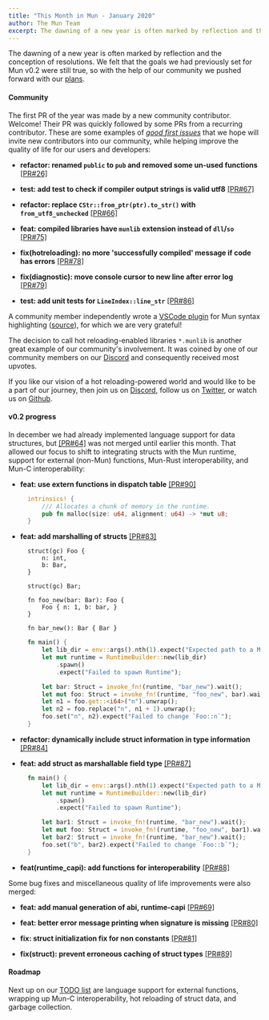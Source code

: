 ```yaml
---
title: "This Month in Mun - January 2020"
author: The Mun Team
excerpt: The dawning of a new year is often marked by reflection and the conception of resolutions. We felt that the goals we had previously set for Mun v0.2 were still true, so with the help of our community we pushed forward with our plans.
---
```


The dawning of a new year is often marked by reflection and the conception of resolutions. We felt that the goals we had previously set for Mun v0.2 were still true, so with the help of our community we pushed forward with our [plans](https://trello.com/b/ZcMiREnC/mun-roadmap).

#### Community

The first PR of the year was made by a new community contributor. Welcome! Their PR was quickly followed by some PRs from a recurring contributor. These are some examples of [*good first issues*](https://github.com/mun-lang/mun/issues?q=is%3Aopen+is%3Aissue+label%3A%22good+first+issue%22) that we hope will invite new contributors into our community, while helping improve the quality of life for our users and developers:

* **refactor: renamed `public` to `pub` and removed some un-used functions** [[PR#26]](https://github.com/mun-lang/mun/pull/26)

* **test: add test to check if compiler output strings is valid utf8** [[PR#67]](https://github.com/mun-lang/mun/pull/67)

* **refactor: replace `CStr::from_ptr(ptr).to_str()` with `from_utf8_unchecked`** [[PR#66]](https://github.com/mun-lang/mun/pull/66)

* **feat: compiled libraries have `munlib` extension instead of `dll`/`so`** [[PR#75]](https://github.com/mun-lang/mun/pull/75)

* **fix(hotreloading): no more 'successfully compiled' message if code has errors** [[PR#78]](https://github.com/mun-lang/mun/pull/78)

* **fix(diagnostic): move console cursor to new line after error log** [[PR#79]](https://github.com/mun-lang/mun/pull/79)

* **test: add unit tests for `LineIndex::line_str`** [[PR#86]](https://github.com/mun-lang/mun/pull/86)

A community member independently wrote a [VSCode plugin](https://marketplace.visualstudio.com/items?itemName=0x9ef.vscode-mun) for Mun syntax highlighting ([source](https://github.com/0x9ef/vscode-mun)), for which we are very grateful!

The decision to call hot reloading-enabled libraries `*.munlib` is another great example of our community's involvement. It was coined by one of our community members on our [Discord](https://discord.gg/SfvvcCU) and consequently received most upvotes.

If you like our vision of a hot reloading-powered world and would like to be a part of our journey, then join us on [Discord](https://discord.gg/SfvvcCU), follow us on [Twitter](https://twitter.com/munlangorg), or watch us on [Github](https://github.com/mun-lang/mun).

#### v0.2 progress

In december we had already implemented language support for data structures, but [[PR#64]](https://github.com/mun-lang/mun/pull/64) was not merged until earlier this month. That allowed our focus to shift to integrating structs with the Mun runtime, support for external (non-Mun) functions, Mun-Rust interoperability, and Mun-C interoperability:

* **feat: use extern functions in dispatch table** [[PR#90]](https://github.com/mun-lang/mun/pull/90)
  ```rust
    intrinsics! {
        /// Allocates a chunk of memory in the runtime.
        pub fn malloc(size: u64, alignment: u64) -> *mut u8;
    }
  ```

* **feat: add marshalling of structs** [[PR#83]](https://github.com/mun-lang/mun/pull/83)
  ```mun
    struct(gc) Foo {
        n: int,
        b: Bar,
    }

    struct(gc) Bar;

    fn foo_new(bar: Bar): Foo {
        Foo { n: 1, b: bar, }
    }

    fn bar_new(): Bar { Bar }
  ```
  ```rust
    fn main() {
        let lib_dir = env::args().nth(1).expect("Expected path to a Mun library.");
        let mut runtime = RuntimeBuilder::new(lib_dir)
            .spawn()
            .expect("Failed to spawn Runtime");

        let bar: Struct = invoke_fn!(runtime, "bar_new").wait();
        let mut foo: Struct = invoke_fn!(runtime, "foo_new", bar).wait();
        let n1 = foo.get::<i64>("n").unwrap();
        let n2 = foo.replace("n", n1 + 1).unwrap();
        foo.set("n", n2).expect("Failed to change `Foo::n`");
    }
  ```

* **refactor: dynamically include struct information in type information** [[PR#84]](https://github.com/mun-lang/mun/pull/84)

* **feat: add struct as marshallable field type** [[PR#87]](https://github.com/mun-lang/mun/pull/87)
  ```rust
    fn main() {
        let lib_dir = env::args().nth(1).expect("Expected path to a Mun library.");
        let mut runtime = RuntimeBuilder::new(lib_dir)
            .spawn()
            .expect("Failed to spawn Runtime");

        let bar1: Struct = invoke_fn!(runtime, "bar_new").wait();
        let mut foo: Struct = invoke_fn!(runtime, "foo_new", bar1).wait();
        let bar2: Struct = invoke_fn!(runtime, "bar_new").wait();
        foo.set("b", bar2).expect("Failed to change `Foo::b`");
    }
  ```

* **feat(runtime_capi): add functions for interoperability** [[PR#88]](https://github.com/mun-lang/mun/pull/88)

Some bug fixes and miscellaneous quality of life improvements were also merged:

* **feat: add manual generation of abi, runtime-capi** [[PR#69]](https://github.com/mun-lang/mun/pull/69)

* **feat: better error message printing when signature is missing** [[PR#80]](https://github.com/mun-lang/mun/pull/80)

* **fix: struct initialization fix for non constants** [[PR#81]](https://github.com/mun-lang/mun/pull/81)

* **fix(struct): prevent erroneous caching of struct types** [[PR#89]](https://github.com/mun-lang/mun/pull/89)

#### Roadmap

Next up on our [TODO list](https://trello.com/b/mf2Rkx6N/mun) are language support for external functions, wrapping up Mun-C interoperability, hot reloading of struct data, and garbage collection.
